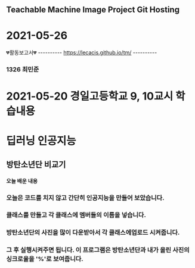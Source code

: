 ## Teachable Machine Image Project Git Hosting

# 2021-05-26
💔활동보고서💔
---------- https://lecacis.github.io/tm/ ----------
### 1326 최민준

# 2021-05-20 경일고등학교 9, 10교시 학습내용

딥러닝 인공지능
==============

방탄소년단 비교기
----------------

#### 오늘 배운 내용
### 오늘은 코드를 치지 않고 간단히 인공지능을 만들어 보았습니다.
### 클래스를 만들고 각 클래스에 멤버들의 이름을 넣습니다. 
### 방탄소년단의 사진을 많이 다운받아서 각 클래스에업로드 시켜줍니다.
### 그 후 실행시켜주면 됩니다. 이 프로그램은 방탄소년단과 내가 올린 사진의 싱크로율을 '%'로 보여줍니다.

